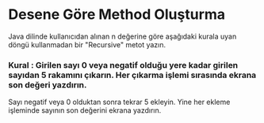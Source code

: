# Desene Göre Method Oluşturma
Java dilinde kullanıcıdan alınan n değerine göre aşağıdaki kurala uyan döngü kullanmadan bir "Recursive" metot yazın.

### Kural : Girilen sayı 0 veya negatif olduğu yere kadar girilen sayıdan 5 rakamını çıkarın. Her çıkarma işlemi sırasında ekrana son değeri yazdırın. 
Sayı negatif veya 0 olduktan sonra tekrar 5 ekleyin. Yine her ekleme işleminde sayının son değerini ekrana yazdırın.
